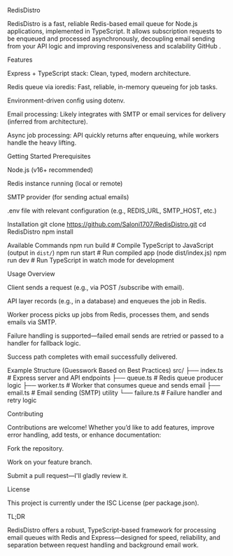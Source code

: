 RedisDistro

RedisDistro is a fast, reliable Redis-based email queue for Node.js applications, implemented in TypeScript. It allows subscription requests to be enqueued and processed asynchronously, decoupling email sending from your API logic and improving responsiveness and scalability 
GitHub
.

Features

Express + TypeScript stack: Clean, typed, modern architecture.

Redis queue via ioredis: Fast, reliable, in-memory queueing for job tasks.

Environment-driven config using dotenv.

Email processing: Likely integrates with SMTP or email services for delivery (inferred from architecture).

Async job processing: API quickly returns after enqueuing, while workers handle the heavy lifting.

Getting Started
Prerequisites

Node.js (v16+ recommended)

Redis instance running (local or remote)

SMTP provider (for sending actual emails)

.env file with relevant configuration (e.g., REDIS_URL, SMTP_HOST, etc.)

Installation
git clone https://github.com/Saloni1707/RedisDistro.git
cd RedisDistro
npm install

Available Commands
npm run build     # Compile TypeScript to JavaScript (output in `dist/`)
npm run start     # Run compiled app (node dist/index.js)
npm run dev       # Run TypeScript in watch mode for development

Usage Overview

Client sends a request (e.g., via POST /subscribe with email).

API layer records (e.g., in a database) and enqueues the job in Redis.

Worker process picks up jobs from Redis, processes them, and sends emails via SMTP.

Failure handling is supported—failed email sends are retried or passed to a handler for fallback logic.

Success path completes with email successfully delivered.

Example Structure (Guesswork Based on Best Practices)
src/
├── index.ts       # Express server and API endpoints
├── queue.ts       # Redis queue producer logic
├── worker.ts      # Worker that consumes queue and sends email
├── email.ts       # Email sending (SMTP) utility
└── failure.ts     # Failure handler and retry logic

Contributing

Contributions are welcome! Whether you’d like to add features, improve error handling, add tests, or enhance documentation:

Fork the repository.

Work on your feature branch.

Submit a pull request—I'll gladly review it.

License

This project is currently under the ISC License (per package.json).

TL;DR

RedisDistro offers a robust, TypeScript-based framework for processing email queues with Redis and Express—designed for speed, reliability, and separation between request handling and background email work.
